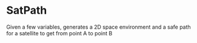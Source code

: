 SatPath
=======

Given a few variables, generates a 2D space environment and a safe path for a satellite to get from point A to point B
